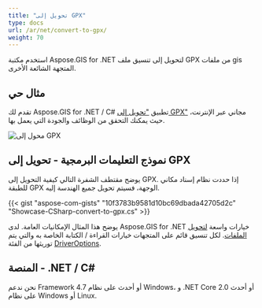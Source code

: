 ```yaml
---
title: "تحويل إلى GPX"
type: docs
url: /ar/net/convert-to-gpx/
weight: 70
---
```


استخدم مكتبة Aspose.GIS for .NET لتحويل إلى تنسيق ملف GPX من ملفات gis المتجهة الشائعة الأخرى.

## **مثال حي**

تقدم لك Aspose.GIS for .NET / C# تطبيق ["تحويل إلى GPX"](https://products.aspose.app/gis/conversion/convert-to-gpx) مجاني عبر الإنترنت، حيث يمكنك التحقق من الوظائف والجودة التي يعمل بها.

![محول إلى GPX](conversion.png)

## **نموذج التعليمات البرمجية - تحويل إلى GPX**

يوضح مقتطف الشفرة التالي كيفية التحويل إلى GPX. إذا حددت نظام إسناد مكاني للطبقة GPX الوجهة، فسيتم تحويل جميع الهندسة إليه. 

{{< gist "aspose-com-gists" "10f3783b9581d10bc69dbada42705d2c" "Showcase-CSharp-convert-to-gpx.cs" >}}

يوضح هذا المثال الإمكانيات العامة. لدى Aspose.GIS for .NET خيارات واسعة [لتحويل الملفات](https://docs.aspose.com/gis/net/vector-layers/). لكل تنسيق قائم على المتجهات خيارات القراءة / الكتابة الخاصة به والتي يتم توريثها من الفئة [DriverOptions](https://reference.aspose.com/gis/net/aspose.gis/driveroptions).

## **المنصة - .NET / C#**

نحن ندعم Framework 4.7 أو أحدث على نظام Windows، و .NET Core 2.0 أو أحدث على نظام Windows أو Linux.
